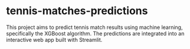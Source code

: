 # tennis-matches-predictions
This project aims to predict tennis match results using machine learning, specifically the XGBoost algorithm. The predictions are integrated into an interactive web app built with Streamlit.
